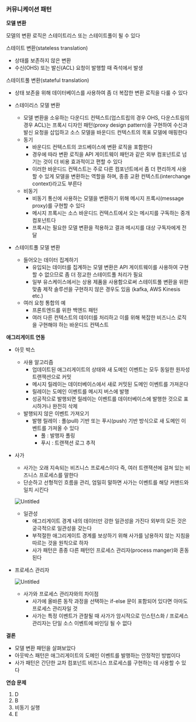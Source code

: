 ### 커뮤니케이션 패턴

**모델 변환**

모델의 변환 로직은 스테이트리스 또는 스테이트풀이 될 수 있다

스테이트 변환(stateless translation)

- 상태를 보존하지 않은 변환
- 수신(OHS) 또는 발신(ACL) 요청이 발행할 때 즉석에서 발생

스테이트풀 변환(stateful translation)

- 상태 보존을 위해 데이터베이스를 사용하여 좀 더 복잡한 변환 로직을 다룰 수 있다

- 스테이리스 모델 변환
    - 모델 변환을 소유하는 다운디드 컨텍스트(업스트립의 경우 OHS, 다운스트림의 경우 ACL)는 프록시 디자인 패턴(proxy design pattern)을 구현하여 수신과 발신 요청을 삽입하고 소스 모델을 바운디드 컨텍스트의 목표 모델에 매핑한다
    - 동기
        - 바운디드 컨텍스트의 코드베이스에 변환 로직을 포함한다
        - 경우에 따라 변환 로직을 API 게이트웨이 패턴과 같은 외부 컴포넌트로 넘기는 것이 더 비용 효과적이고 편할 수 있다
        - 이러한 바운디드 컨텍스트는 주로 다른 컴포넌트에서 좀 더 편리하게 사용할 수 있게 모델을 변환하는 역할을 하며, 종종 교환 컨텍스트(interchange context)라고도 부른다
    - 비동기
        - 비동기 통신에 사용하는 모델을 변환하기 위해 메시지 프록시(message proxy)를 구현할 수 있다
        - 메시지 프록시는 소스 바운디드 컨텍스트에서 오는 메시지를 구독하는 중개 컴포넌트다
        - 프록시는 필요한 모델 변환을 적용하고 결과 메시지를 대상 구독자에게 전달
- 스테이트풀 모델 변환
    - 들어오는 데이터 집계하기
        - 유입되는 데이터를 집계하는 모델 변환은 API 게이트웨이를 사용하여 구현할 수 없으므로 좀 더 정교한 스테이트풀 처리가 필요
        - 일부 유스케이스에서는 상용 제품을 사용함으로써 스테이트풀 변환을 위한 맞춤 제작 솔루션을 구현하지 않은 경우도 있음 (kafka, AWS Kinesis etc.)
    - 여러 요청 통합의 예
        - 프론트엔드를 위한 백엔드 패턴
        - 여러 다른 컨텍스트의 데이터를 처리하고 이를 위해 복잡한 비즈니스 로직을 구현해야 하는 바운디드 컨텍스트

**애그리게이트 연동**

- 아웃 박스
    - 사용 알고리즘
        - 업데이트된 애그리게이트의 상태와 새 도메인 이벤트는 모두 동일한 원자성 트랜잭션으로 커밋
        - 메시지 릴레이는 데이터베이스에서 새로 커밋된 도메인 이벤트를 가져온다
        - 릴레이는 도메인 이벤트를 메시지 버스에 발행
        - 성공적으로 발행되면 릴레이는 이벤트를 데이터베이스에 발행한 것으로 표시하거나 완전히 삭제
    - 발행되지 않은 이벤트 가져오기
        - 발행 릴레이 : 풀(pull) 기반 또는 푸시(push) 기반 방식으로 새 도메인 이벤트를 가져올 수 있다
            - 풀 : 발행자 폴링
            - 푸시 : 트랜잭션 로그 추적
- 사가
    - 사가는 오래 지속되는 비즈니스 프로세스이다 즉, 여러 트랜잭션에 걸쳐 있는 비즈니스 프로세스를 말한다
    - 단순하고 선형적인 흐름을 관리, 엄밀히 말하면 사가는 이벤트를 해당 커맨드와 일치 시킨다

  ![Untitled](https://s3.us-west-2.amazonaws.com/secure.notion-static.com/e3f65cf3-e4d2-46a3-a319-f73af7922e3b/Untitled.png?X-Amz-Algorithm=AWS4-HMAC-SHA256&X-Amz-Content-Sha256=UNSIGNED-PAYLOAD&X-Amz-Credential=AKIAT73L2G45EIPT3X45%2F20230107%2Fus-west-2%2Fs3%2Faws4_request&X-Amz-Date=20230107T090409Z&X-Amz-Expires=86400&X-Amz-Signature=8f1118539b3c7a446caa46f219639c25b02b1f4285ed326156fb3475191f9e9b&X-Amz-SignedHeaders=host&response-content-disposition=filename%3D%22Untitled.png%22&x-id=GetObject)

    - 일관성
        - 애그리게이트 경계 내의 데이터만 강한 일관성을 가진다 외부의 모든 것은 궁극적으로 일관성을 갖는다
        - 부적절한 애그리게이트 경계를 보상하기 위해 사가를 남용하지 않는 지침을 따르는 것을 원칙으로 하자
        - 사가 패턴은 종종 다른 패턴인 프로세스 관리자(process manger)와 혼동된다
- 프로세스 관리자

  ![Untitled](https://s3.us-west-2.amazonaws.com/secure.notion-static.com/fcafc60e-a5ed-49ff-9f2d-2e59173b6ce9/Untitled.png?X-Amz-Algorithm=AWS4-HMAC-SHA256&X-Amz-Content-Sha256=UNSIGNED-PAYLOAD&X-Amz-Credential=AKIAT73L2G45EIPT3X45%2F20230107%2Fus-west-2%2Fs3%2Faws4_request&X-Amz-Date=20230107T090427Z&X-Amz-Expires=86400&X-Amz-Signature=9dbe94c5a74f9596e13948f775c57513b8b4ac5a87c578e25e0087b2c043f709&X-Amz-SignedHeaders=host&response-content-disposition=filename%3D%22Untitled.png%22&x-id=GetObject)

    - 사가와 프로세스 관리자와의 차이점
        - 사가에 올바른 동작 과정을 선택하는 if-else 문이 포함되어 있다면 아마도 프로세스 관리자일 것
        - 사가는 특정 이벤트가 관찰될 때 사가가 암시적으로 인스턴스화 / 프로세스 관리자는 단일 소스 이벤트에 바인딩 될 수 없다

**결론**

- 모델 변환 패턴을 살펴보았다
- 아웃박스 패턴은 애그리게이트의 도메인 이벤트를 발행하는 안정적인 방법이다
- 사가 패턴은 간단한 교차 컴포넌트 비즈니스 프로세스를 구현하는 데 사용할 수 있다

**연습 문제**

1. D
2. B
3. 비동기 실행
4. E
